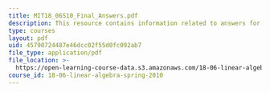 ```yaml
---
title: MIT18_06S10_Final_Answers.pdf
description: This resource contains information related to answers for final exam.
type: courses
layout: pdf
uid: 45790724487e46dcc02f55d0fc092ab7
file_type: application/pdf
file_location: >-
  https://open-learning-course-data.s3.amazonaws.com/18-06-linear-algebra-spring-2010/45790724487e46dcc02f55d0fc092ab7_MIT18_06S10_Final_Answers.pdf
course_id: 18-06-linear-algebra-spring-2010
---
```

